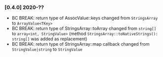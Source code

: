 ### [0.4.0] 2020-??

  * BC BREAK: return type of AssocValue::keys changed from  `StringsArray` to `ArrayValue<TKey>`
  * BC BREAK: return type of StringsArray::toArray changed from  `string[]` to `array<int, StringValue>` (method `StringsArray::toNativeStrings(): string[]` was added as replacement)
  * BC BREAK: return type of StringsArray::map callback changed from `StringValue|string` to `StringValue`
